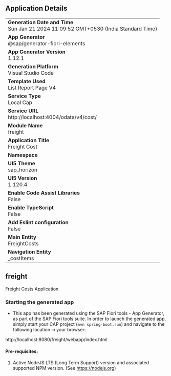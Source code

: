## Application Details
|               |
| ------------- |
|**Generation Date and Time**<br>Sun Jan 21 2024 11:09:52 GMT+0530 (India Standard Time)|
|**App Generator**<br>@sap/generator-fiori-elements|
|**App Generator Version**<br>1.12.1|
|**Generation Platform**<br>Visual Studio Code|
|**Template Used**<br>List Report Page V4|
|**Service Type**<br>Local Cap|
|**Service URL**<br>http://localhost:4004/odata/v4/cost/
|**Module Name**<br>freight|
|**Application Title**<br>Freight Cost|
|**Namespace**<br>|
|**UI5 Theme**<br>sap_horizon|
|**UI5 Version**<br>1.120.4|
|**Enable Code Assist Libraries**<br>False|
|**Enable TypeScript**<br>False|
|**Add Eslint configuration**<br>False|
|**Main Entity**<br>FreightCosts|
|**Navigation Entity**<br>_costItems|

## freight

Freight Costs Application

### Starting the generated app

-   This app has been generated using the SAP Fiori tools - App Generator, as part of the SAP Fiori tools suite.  In order to launch the generated app, simply start your CAP project (```mvn spring-boot:run```) and navigate to the following location in your browser:

http://localhost:8080/freight/webapp/index.html

#### Pre-requisites:

1. Active NodeJS LTS (Long Term Support) version and associated supported NPM version.  (See https://nodejs.org)


